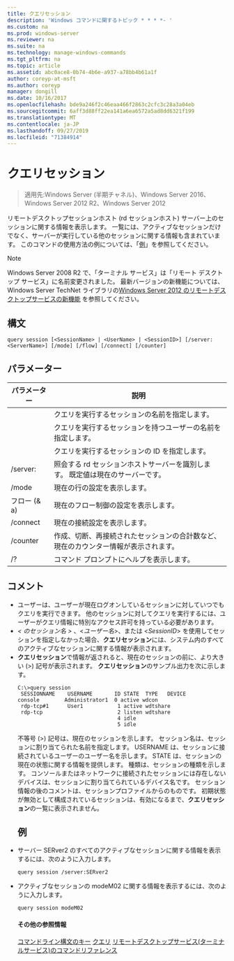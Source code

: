 ```yaml
---
title: クエリセッション
description: 'Windows コマンドに関するトピック * * * *- '
ms.custom: na
ms.prod: windows-server
ms.reviewer: na
ms.suite: na
ms.technology: manage-windows-commands
ms.tgt_pltfrm: na
ms.topic: article
ms.assetid: abc0ace8-0b74-4b6e-a937-a78bb4b61a1f
author: coreyp-at-msft
ms.author: coreyp
manager: dongill
ms.date: 10/16/2017
ms.openlocfilehash: bde9a246f2c46eaa466f2863c2cfc3c28a3a04eb
ms.sourcegitcommit: 6aff3d88ff22ea141a6ea6572a5ad8dd6321f199
ms.translationtype: MT
ms.contentlocale: ja-JP
ms.lasthandoff: 09/27/2019
ms.locfileid: "71384914"
---
```

# <a name="query-session"></a>クエリセッション

>適用先:Windows Server (半期チャネル)、Windows Server 2016、Windows Server 2012 R2、Windows Server 2012

リモートデスクトップセッションホスト (rd セッションホスト) サーバー上のセッションに関する情報を表示します。
一覧には、アクティブなセッションだけでなく、サーバーが実行している他のセッションに関する情報も含まれています。
このコマンドの使用方法の例については、「[例](#BKMK_examples)」を参照してください。
> [!NOTE]
> Windows Server 2008 R2 で、「ターミナル サービス」は「リモート デスクトップ サービス」に名前変更されました。 最新バージョンの新機能については、Windows Server TechNet ライブラリの[Windows Server 2012 のリモートデスクトップサービスの新機能](https://technet.microsoft.com/library/hh831527) を参照してください。
> ## <a name="syntax"></a>構文
> ```
> query session [<SessionName> | <UserName> | <SessionID>] [/server:<ServerName>] [/mode] [/flow] [/connect] [/counter]
> ```
> ## <a name="parameters"></a>パラメーター
> 
> |      パラメーター       |                                                      説明                                                      |
> |----------------------|-----------------------------------------------------------------------------------------------------------------------|
> |    <SessionName>     |                               クエリを実行するセッションの名前を指定します。                               |
> |      <UserName>      |                           クエリを実行するセッションを持つユーザーの名前を指定します。                            |
> |     <SessionID>      |                                クエリを実行するセッションの ID を指定します。                                |
> | /server:<ServerName> |                  照会する rd セッションホストサーバーを識別します。 既定値は現在のサーバーです。                   |
> |        /mode         |                                            現在の行の設定を表示します。                                            |
> |        フロー (& a)         |                                        現在のフロー制御の設定を表示します。                                        |
> |       /connect       |                                          現在の接続設定を表示します。                                           |
> |       /counter       | 作成、切断、再接続されたセッションの合計数など、現在のカウンター情報が表示されます。 |
> |          /?          |                                         コマンド プロンプトにヘルプを表示します。                                          |
> 
> ## <a name="remarks"></a>コメント
> - ユーザーは、ユーザーが現在ログオンしているセッションに対していつでもクエリを実行できます。 他のセッションに対してクエリを実行するには、ユーザーがクエリ情報に特別なアクセス許可を持っている必要があります。
> - *< のセッション名 >* 、<*ユーザー名*>、または <*SessionID*> を使用してセッションを指定しなかった場合、**クエリセッション**には、システム内のすべてのアクティブなセッションに関する情報が表示されます。
> - **クエリセッション**で情報が返されると、現在のセッションの前に、より大きい (>) 記号が表示されます。 **クエリセッション**のサンプル出力を次に示します。
>   ```
>   C:\>query session
>    SESSIONNAME    USERNAME       ID STATE  TYPE   DEVICE
>   console        Administrator1  0 active wdcon
>    rdp-tcp#1      User1           1 active wdtshare
>    rdp-tcp                        2 listen wdtshare
>                                   4 idle
>                                   5 idle
>   ```
>   不等号 (>) 記号は、現在のセッションを示します。 セッション名は、セッションに割り当てられた名前を指定します。 USERNAME は、セッションに接続されているユーザーのユーザー名を示します。 STATE は、セッションの現在の状態に関する情報を提供します。 種類は、セッションの種類を示します。 コンソールまたはネットワークに接続されたセッションには存在しないデバイスは、セッションに割り当てられているデバイス名です。 セッション情報の後のコメントは、セッションプロファイルからのものです。 初期状態が無効として構成されているセッションは、有効になるまで、**クエリセッション**の一覧に表示されません。
>   ## <a name="BKMK_examples"></a>例
> - サーバー SERver2 のすべてのアクティブなセッションに関する情報を表示するには、次のように入力します。
>   ```
>   query session /server:SERver2
>   ```
> - アクティブなセッションの modeM02 に関する情報を表示するには、次のように入力します。
>   ```
>   query session modeM02
>   ```
>   #### <a name="additional-references"></a>その他の参照情報
>   [コマンドライン構文のキー](command-line-syntax-key.md)
>   [クエリ](query.md)
>   [リモートデスクトップサービス&#40;ターミナルサービス&#41;のコマンドリファレンス](remote-desktop-services-terminal-services-command-reference.md)
